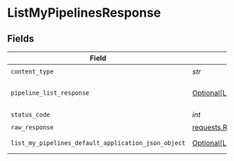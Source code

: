 # ListMyPipelinesResponse


## Fields

| Field                                                                                                               | Type                                                                                                                | Required                                                                                                            | Description                                                                                                         |
| ------------------------------------------------------------------------------------------------------------------- | ------------------------------------------------------------------------------------------------------------------- | ------------------------------------------------------------------------------------------------------------------- | ------------------------------------------------------------------------------------------------------------------- |
| `content_type`                                                                                                      | *str*                                                                                                               | :heavy_check_mark:                                                                                                  | N/A                                                                                                                 |
| `pipeline_list_response`                                                                                            | [Optional[ListMyPipelinesPipelineListResponse]](../../models/operations/listmypipelinespipelinelistresponse.md)     | :heavy_minus_sign:                                                                                                  | A sequence of pipelines.                                                                                            |
| `status_code`                                                                                                       | *int*                                                                                                               | :heavy_check_mark:                                                                                                  | N/A                                                                                                                 |
| `raw_response`                                                                                                      | [requests.Response](https://requests.readthedocs.io/en/latest/api/#requests.Response)                               | :heavy_minus_sign:                                                                                                  | N/A                                                                                                                 |
| `list_my_pipelines_default_application_json_object`                                                                 | [Optional[ListMyPipelinesDefaultApplicationJSON]](../../models/operations/listmypipelinesdefaultapplicationjson.md) | :heavy_minus_sign:                                                                                                  | Error response.                                                                                                     |